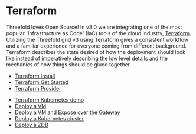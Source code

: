 # Terraform

Threefold loves Open Source! In v3.0 we are integrating one of the most popular 'Infrastructure as Code' (IaC) tools of the cloud industry, [Terraform](https://terraform.io). Utilizing the Threefold grid v3 using Terraform gives a consistent workflow and a familiar experience for everyone coming from different background. Terraform describes the state desired of how the deployment should look like instead of imperatively describing the low level details and the mechanics of how things should be glued together.

- [Terraform Install](terraform_install)
- [Terraform Get Started](terraform_get_started)
- [Terraform Provider](terraform_provider)
<!-- - [Deploy with Terraform](grid_terraform) -->
- [Terraform Kubernetes demo](terraform_k8s_demo)
- [Deploy a VM](terraform_vm_example)
- [Deploy a VM and Expose over the Gateway](terraform_vm_gateway_example)
- [Deploy a Kubernetes cluster](terraform_k8s_example)
- [Deploy a ZDB](terraform_zdb_example)
